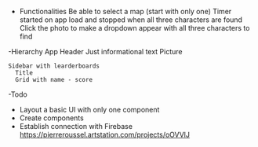 - Functionalities
  Be able to select a map (start with only one)
  Timer started on app load and stopped when all three characters are found
  Click the photo to make a dropdown appear with all three characters to find

-Hierarchy
  App
    Header
      Just informational text
    Picture

    Sidebar with learderboards
      Title
      Grid with name - score
-Todo
- Layout a basic UI with only one component
- Create components
- Establish connection with Firebase
https://pierreroussel.artstation.com/projects/oOVVlJ